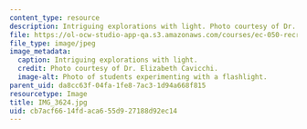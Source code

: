 ```yaml
---
content_type: resource
description: Intriguing explorations with light. Photo courtesy of Dr. Elizabeth Cavicchi.
file: https://ol-ocw-studio-app-qa.s3.amazonaws.com/courses/ec-050-recreate-experiments-from-history-inform-the-future-from-the-past-galileo-january-iap-2010/cb7acf6614fdaca655d927188d92ec14_IMG_3624.jpg
file_type: image/jpeg
image_metadata:
  caption: Intriguing explorations with light.
  credit: Photo courtesy of Dr. Elizabeth Cavicchi.
  image-alt: Photo of students experimenting with a flashlight.
parent_uid: da8cc63f-04fa-1fe8-7ac3-1d94a668f815
resourcetype: Image
title: IMG_3624.jpg
uid: cb7acf66-14fd-aca6-55d9-27188d92ec14
---
```

